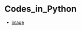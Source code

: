 # Codes_in_Python

- [image](https://i.pinimg.com/originals/54/2c/8b/542c8b091f6c1bc3a8a1c33a71466521.jpg)
